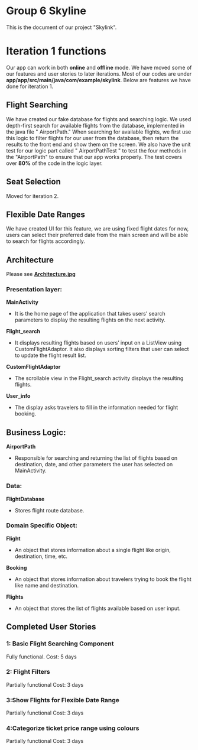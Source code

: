 # Group 6 Skyline

This is the document of our project "Skylink".


# Iteration 1 functions 

Our app can work in both **online** and **offline** mode. We have moved some of our features and user stories to later iterations. Most of our codes are under **app/app/src/main/java/com/example/skylink**. Below are features we have done for iteration 1.

## Flight Searching

We have created our fake database for flights and searching logic. We used depth-first search for available flights from the database, implemented in the java file " AirportPath." When searching for available flights, we first use this logic to filter flights for our user from the database, then return the results to the front end and show them on the screen. We also have the unit test for our logic part called " AirportPathTest " to test the four methods in the "AirportPath" to ensure that our app works properly. The test covers over **80%** of the code in the logic layer. 
## Seat Selection
Moved for iteration 2.
## Flexible Date Ranges
We have created UI for this feature, we are using fixed flight dates for now, users can select their preferred date from the main screen and will be able to search for flights accordingly.
## Architecture
Please see [**Architecture.jpg**](https://code.cs.umanitoba.ca/comp3350-winter2024/shadedragon-a02-6/-/blob/main/docs/iteration1_architecture.jpg)

### Presentation layer:

**MainActivity**
  - It is the home page of the application that takes users’ search parameters to display the resulting flights on the next activity.

**Flight_search**
- It displays resulting flights based on users’ input on a ListView using CustomFlightAdaptor. It also displays sorting filters that user can select to update the flight result list.


**CustomFlightAdaptor**
- The scrollable view in the Flight_search activity displays the resulting flights.


**User_info**
- The display asks travelers to fill in the information needed for flight booking.


## Business Logic:

**AirportPath**
- Responsible for searching and returning the list of flights based on destination, date, and other parameters the user has selected on MainActivity.


### Data:

**FlightDatabase**
- Stores flight route database.

### Domain Specific Object:

**Flight**
- An object that stores information about a single flight like origin, destination, time, etc.


**Booking**
- An object that stores information about travelers trying to book the flight like name and destination.


**Flights**
- An object that stores the list of flights available based on user input.

## Completed User Stories

### 1: Basic Flight Searching Component
Fully functional.
Cost: 5 days
### 2: Flight Filters
Partially functional
Cost: 3 days
### 3:Show Flights for Flexible Date Range
Partially functional
Cost: 3 days
### 4:Categorize ticket price range using colours
Partially functional
Cost: 3 days

